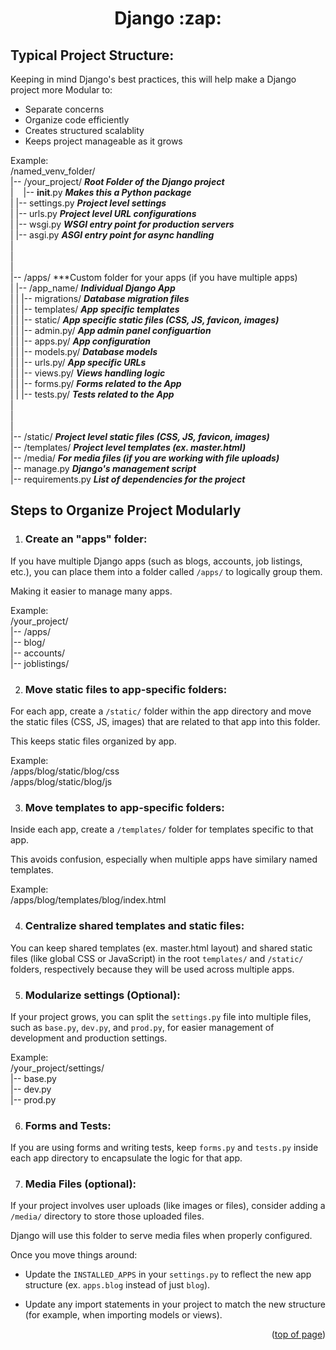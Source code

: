 <a id="readme-top"></a>

<h1 align='center'>Django :zap:</h1>

## Typical Project Structure:
Keeping in mind Django's best practices, this will help make a Django project more Modular to:
- Separate concerns
- Organize code efficiently
- Creates structured scalablity 
- Keeps project manageable as it grows 

Example:<br/>
/named_venv_folder/<br/>
    |-- /your_project/          ***Root Folder of the Django project***<br/>
    |&nbsp;&nbsp;&nbsp;&nbsp;|-- __init__.py     ***Makes this a Python package***<br/>
    |       |-- settings.py     ***Project level settings***  <br/>
    |       |-- urls.py         ***Project level URL configurations***<br/>
    |       |-- wsgi.py         ***WSGI entry point for production servers***<br/>
    |       |-- asgi.py         ***ASGI entry point for async handling***<br/>
    |<br/>
    |<br/>
    |<br/>
    |-- /apps/   ***Custom folder for your apps (if you have multiple apps)<br/>
    |       |-- /app_name/              ***Individual Django App***<br/>
    |       |       |-- migrations/     ***Database migration files***<br/>
    |       |       |-- templates/      ***App specific templates***<br/>
    |       |       |-- static/         ***App specific static files (CSS, JS, favicon, images)***<br/>
    |       |       |-- admin.py/       ***App admin panel configuartion***<br/>
    |       |       |-- apps.py/        ***App configuration***<br/>
    |       |       |-- models.py/      ***Database models***<br/>
    |       |       |-- urls.py/        ***App specific URLs***<br/>
    |       |       |-- views.py/       ***Views handling logic***<br/>
    |       |       |-- forms.py/       ***Forms related to the App***<br/>
    |       |       |-- tests.py/       ***Tests related to the App***<br/>
    |<br/>
    |<br/>
    |<br/>
    |-- /static/            ***Project level static files (CSS, JS, favicon, images)***<br/>
    |-- /templates/         ***Project level templates (ex. master.html)***<br/>
    |-- /media/             ***For media files (if you are working with file uploads)***<br/>
    |-- manage.py           ***Django's management script***<br/>
    |-- requirements.py     ***List of dependencies for the project***<br/>



## Steps to Organize Project Modularly

1. ### Create an "apps" folder:
If you have multiple Django apps (such as blogs, accounts, job listings, etc.), you can place them into a folder called `/apps/` to logically group them. 

Making it easier to manage many apps. 

Example:<br/>
/your_project/<br/>
    |-- /apps/<br/>
            |-- blog/<br/>
            |-- accounts/<br/>
            |-- joblistings/<br/>

2. ### Move static files to app-specific folders:
For each app, create a `/static/` folder within the app directory and move the static files (CSS, JS, images) that are related to that app into this folder. 

This keeps static files organized by app. 

Example: <br/>
/apps/blog/static/blog/css<br/>
/apps/blog/static/blog/js<br/>

3. ### Move templates to app-specific folders:
Inside each app, create a `/templates/` folder for templates specific to that app.

This avoids confusion, especially when multiple apps have similary named templates.

Example:<br/>
/apps/blog/templates/blog/index.html<br/>

4. ### Centralize shared templates and static files:
You can keep shared templates (ex. master.html layout) and shared static files (like global CSS or JavaScript) in the root `templates/` and `/static/` folders, respectively because they will be used across multiple apps. 

5. ### Modularize settings (Optional):
If your project grows, you can split the `settings.py` file into multiple files, such as `base.py`, `dev.py`, and `prod.py`, for easier management of development and production settings. 

Example:<br/>
/your_project/settings/<br/>
    |-- base.py<br/>
    |-- dev.py<br/>
    |-- prod.py<br/>

6. ### Forms and Tests:
If you are using forms and writing tests, keep `forms.py` and `tests.py` inside each app directory to encapsulate the logic for that app. 

7. ### Media Files (optional):
If your project involves user uploads (like images or files), consider adding a `/media/` directory to store those uploaded files. 

Django will use this folder to serve media files when properly configured. 

Once you move things around:
- Update the `INSTALLED_APPS` in your `settings.py` to reflect the new app structure (ex. `apps.blog` instead of just `blog`).

- Update any import statements in your project to match the new structure (for example, when importing models or views).




<p align="right">(<a href="#readme-top">top of page</a>)</p>